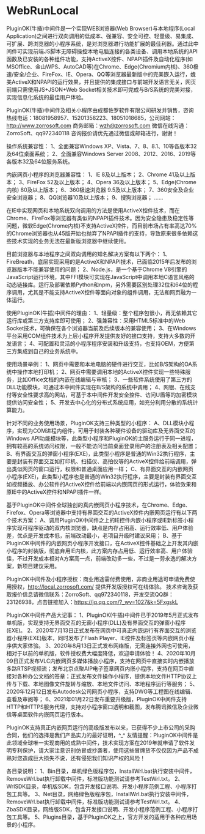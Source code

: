 ﻿# WebRunLocal
   PluginOK(牛插)中间件是一个实现WEB浏览器(Web Browser)与本地程序(Local Application)之间进行双向调用的低成本、强兼容、安全可控、轻量级、易集成、可扩展、跨浏览器的小程序系统，是对浏览器进行功能扩展的最佳利器。通过此中间件可实现前端JS脚本无障碍操控本地电脑连接的各类设备、调用本地系统的API函数及已安装的各种组件功能，支持ActiveX控件、NPAPI插件及自动化程序(如MSOffice、金山WPS、AutoCAD等)在Chrome、Edge(Chromium内核)、360极速/安全/企业、FireFox、IE、Opera、QQ等浏览器最新版中的完美嵌入运行，媲美ActiveX和NPAPI的运行效果，并且提供的集成接口与前端开发语言无关，网页前端只需使用JS+JSON+Web Socket相关技术即可完成与B/S系统的完美对接，实现信息化系统的最佳用户体验。

PluginOK(牛插)中间件及相关小程序由成都佐罗软件有限公司研发并销售，咨询热线电话：18081958957、15201358223、18051018685，公司网站：http://www.zorrosoft.com 商务邮箱：wzh@zorrosoft.com 微信在线沟通：ZorroSoft、qq972340118 咨询报价请优先通过微信或邮箱进行，谢谢！

操作系统兼容性： 1、全面兼容Windows XP、Vista、7、8、8.1、10等各版本32及64位桌面系统； 2、全面兼容Windows Server 2008、2012、2016、2019等各版本32及64位服务系统。

内嵌网页小程序的浏览器兼容性： 1、IE 8及以上版本； 2、Chrome 41及以上版本； 3、FireFox 52及以上版本； 4、Opera 36及以上版本； 5、Edge(Chrome内核) 80及以上版本； 6、360极速浏览器 9.5及以上版本； 7、360安全及企业安全浏览器； 8、QQ浏览器10及以上版本； 9、搜狗浏览器； ......

在IE中实现网页和本地系统双向调用的方法是使用ActiveX控件技术，而在Chrome、FireFox等浏览器有类似的NPAPI插件技术。因为安全隐患及稳定性等问题，微软Edge(Chrome内核)不支持ActiveX控件，而目前市场占有率高达70%的Chrome浏览器也从45版开始也抛弃了NPAPI插件的支持，导致原来很多依赖这些技术实现的业务无法在最新版浏览器中继续使用。

目前浏览器与本地程序之间双向调用的知名解决方案有以下两个： 1、FireBreath，底层实现采用的是ActiveX和NPAPI技术，已面临2015年后发布的浏览器版本不能兼容使用的问题； 2、Node.js，是一个基于Chrome V8引擎的JavaScript运行环境，其中FFI模块可实现在JavaScript中调用本地C语言风格的动态链接库。运行及部署依赖Python和npm，另外需要区别处理32位和64位的程序调用，尤其是不能支持ActiveX控件等面向对象的组件调用，无法和网页融为一体运行。

使用PluginOK(牛插)中间件的理由： 
1、轻量级：整个程序包很小，再无依赖其它运行库或第三方支持库即可使用； 
2、强兼容性：采用HTML5标准中的Web Socket技术，可确保在各个浏览器当前及后续版本的兼容使用； 
3、在Windows平台采用COM组件技术为上层小程序开发提供友好的接口支持，支持大多数的开发语言； 
4、可配置和灵活的小程序程序安装和升级支持，也支持OEM，方便第三方集成到自己的业务系统中。

使用场景举例： 
1、网页中需要和本地电脑的硬件进行交互，比如B/S架构的OA系统中操作本地打印机； 
2、网页中需要调用本地的ActiveX控件实现一些特殊服务，比如Office文档的内嵌在线编辑与审核； 
3、一些软件系统使用了第三方的DLL功能模块，可通过本中间件实现在B/S架构的系统中调用； 
4、网银、在线支付等安全性要求高的网站，可基于本中间件开发安全控件、访问U盾等的加密模块提供访问安全性； 
5、开发去中心化的分布式系统应用，如充分利用分散的系统计算能力。

针对不同的业务使用场景，PluginOK支持三种类型的小程序： A、DLL模块小程序，实现为COM进程内组件，可用于封装各种硬件设备的驱动库及无界面交互的Windows API功能模块等，此类型小程序和PluginOK的主服务运行于同一进程，拥有较高的系统访问权限，一般不能访问当前桌面登录用户的注册表及相关配置； B、有界面交互的弹窗小程序(EXE)，此类型小程序是普通的Win32执行程序，主要是封装有界面交互如打印机、扫描仪、高拍仪等的ActiveX控件给前端调用，弹出类似网页的窗口运行，权限和普通桌面应用一样； C、有界面交互的内嵌网页小程序(EXE)，此类型小程序也是普通的Win32执行程序，主要是封装有界面交互如视频播放、办公软件的ActiveX控件给前端以内嵌网页的形式运行，体验效果和原IE中的ActiveX控件和NPAPI插件一样。

基于PluginOK中间件全球独创的真内嵌网页小程序技术，在Chrome、Edge、Firefox、Opera等浏览器中支持有界面交互的ActiveX控件内嵌网页运行有以下两个技术方案： A、调用PluginOK中间件之上的IE控件内嵌小程序或IE新标签小程序实现可程序驱动的双内核浏览器，缺点是内存占用高、运行效率低、用户体验差，优点是开发成本低，前端改动最小，老项目升级时建议采用； B、基于PluginOK中间件的内嵌网页小程序开发接口，在ActiveX控件基础之上开发其内嵌小程序的封装版，彻底弃用IE内核，此方案内存占用低、运行效率高、用户体验佳，不过开发成本相对A方案高一点，前端改动多一些，不过是一劳永逸的解决方案，新项目建议采用。

PluginOK中间件及小程序授权：商业用途需付费使用，非商业用途可申请免费使用授权，http://local.zorrosoft.com/ 提供开发版授权可在线体验。 技术咨询及获取报价信息请微信联系：ZorroSoft、qq972340118，开发交流QQ群：23126938，点击链接加入：https://jq.qq.com/?_wv=1027&k=5FxgskL

PluginOK中间件产品大记事： 
1、PluginOK(牛插)中间件已于2019年5月正式发布单机版，实现支持无界面交互的无窗小程序(DLL)及有界面交互的弹窗小程序(EXE)。 
2、2020年7月13日正式发布在网页中可真正内嵌运行有界面交互的浏览器小程序(EXE)版本，同时发布了Flash Player、IE控件及标签页等内嵌网页小程序供大家体验。 
3、2020年8月13日正式发布网络版，无需连接外网也可使用，相对于以前的单机版，软件授权费大幅度降低，欢迎申请体验！ 
4、2020年10月09日正式发布VLC内嵌网页多媒体播放小程序，支持在网页中直接实时内嵌播放多路RTSP视频流；发布北京点聚AIP电子签章网页内嵌小程序，支持在网页中直接对各种办公文档的签章；正式发布文件操作小程序，提供本地文件HTTP协议上传与下载、本地图像文件旋转与缩放、本地文件访问、本地程序运行等服务；
5、2020年12月12日发布Autodesk公司网页小程序，支持DWG等工程图在线编辑、查看及审阅等；
6、2021年01月22日发布重要升级版，PluginOK中间件支持HTTP和HTTPS服务代理，支持对小程序窗口透明和截图，发布腾讯微信及企业微信等桌面软件内嵌网页运行版本。

PluginOK支持真正内嵌网页运行的高级版发布以来，已获得不少上市公司的采购合同，他们的选择是我们产品实力的最好证明，^_^ 友情提醒：PluginOK中间件是此领域全球唯一实现商用的成熟中间件，技术实现方案在2019年就申请了软件发明专利保护，请大家注意识别仿冒或抄袭者，使用这些冒牌货不仅仅因为产品不成熟对您造成巨大损失不说，还有侵犯我们知识产权的风险！

各目录说明：
1、Bin目录，单机绿色版程序包，InstallWrl.bat执行安装中间件，RemoveWrl.bat执行卸载中间件，标准版功能测试请参考TestWrl.txt。
2、WrlSDK目录，单机版SDK，包含开发接口说明、开发小程序范例工程、小程序打包工具等。
3、Net目录，网络绿色版程序包，InstallWrl.bat执行安装中间件，RemoveWrl.bat执行卸载中间件，标准版功能测试请参考TestWrl.txt。
4、ZbaSDK目录，网络版SDK，包含开发接口说明、开发小程序范例工程、小程序打包工具等。
5、Plugins目录，基于PluginOK之上，官方开发的适用于各种应用场景的小程序。
